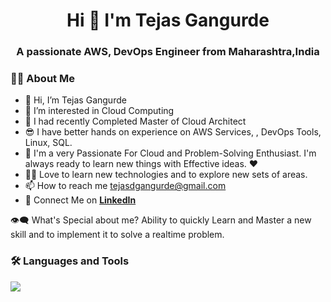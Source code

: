 <h1 align="center">Hi 👋 I'm Tejas Gangurde</h1>
<h3 align="center">A passionate AWS, DevOps Engineer from Maharashtra,India</h3>

### 🙋‍♂️ About Me
- 👋 Hi, I’m Tejas Gangurde
- 👀 I’m interested in Cloud Computing
- 🌱 I had recently Completed Master of Cloud Architect
- 😎 I have better hands on experience on AWS Services, , DevOps Tools, Linux, SQL.
- 🥋 I'm a very Passionate For Cloud and Problem-Solving Enthusiast. I'm always ready to learn new things with Effective ideas. ❤
- 👨‍💻 Love to learn new technologies and to explore new sets of areas.
- 📫 How to reach me tejasdgangurde@gmail.com
- 🔗 Connect Me on **[LinkedIn](https://linkedin.com/in/tejasdgangurde)**

👁‍🗨 What's Special about me?
      Ability to quickly Learn and Master a new skill and to implement it to solve a realtime problem.

### 🛠 Languages and Tools  
<!-- Add icons for different tools -->
<p align="left">
  <img src="https://skillicons.dev/icons?i=aws,dynamodb,docker,kubernetes,jenkins,ansible,terraform,prometheus,grafana,git,github,githubactions,wordpress,php,linux,debian,windows,powershell,mysql,postgres,vscode,pycharm,bash,maven,nginx,ubuntu,npm,py,vim,nodejs,flask,linkedin,gmail," />
</p>

<!---
tejpatil96k/tejpatil96k is a ✨ special ✨ repository because its `README.md` (this file) appears on your GitHub profile.
You can click the Preview link to take a look at your changes.
--->
